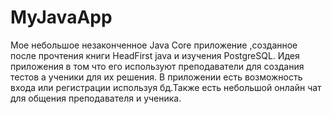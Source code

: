 # MyJavaApp

Мое небольшое незаконченное Java Core приложение ,созданное после прочтения книги HeadFirst java и изучения PostgreSQL. Идея приложения в 
том что его используют преподаватели для создания тестов а ученики для их решения. В приложении есть возможность входа или регистрации 
используя бд.Также есть небольшой онлайн чат для общения преподавателя и ученика.
